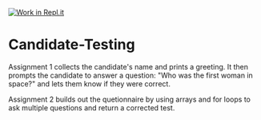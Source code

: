 [![Work in Repl.it](https://classroom.github.com/assets/work-in-replit-14baed9a392b3a25080506f3b7b6d57f295ec2978f6f33ec97e36a161684cbe9.svg)](https://classroom.github.com/online_ide?assignment_repo_id=4845936&assignment_repo_type=AssignmentRepo)
# Candidate-Testing

Assignment 1 collects the candidate's name and prints a greeting. It then prompts the candidate to answer a question: "Who was the first woman in space?" and lets them know if they were correct.

Assignment 2 builds out the quetionnaire by using arrays and for loops to ask multiple questions and return a corrected test.

